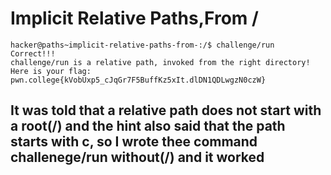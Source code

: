 # Implicit Relative Paths,From /
    hacker@paths~implicit-relative-paths-from-:/$ challenge/run
    Correct!!!
    challenge/run is a relative path, invoked from the right directory!
    Here is your flag:
    pwn.college{kVobUxp5_cJqGr7F5BuffKz5xIt.dlDN1QDLwgzN0czW}

## It was told that a relative path does not start with a root(/) and the hint also said that the path starts with c, so I wrote thee command challenege/run without(/) and it worked
